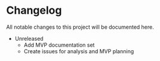 # Changelog

All notable changes to this project will be documented here.

- Unreleased
  - Add MVP documentation set
  - Create issues for analysis and MVP planning